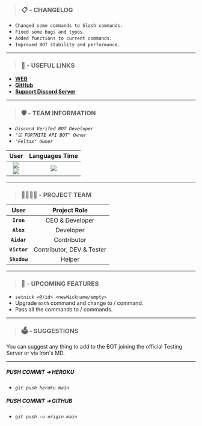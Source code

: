 ><h3><b>📋 - CHANGELOG</b></h3>
- `Changed some commands to Slash commands.`
- `Fixed some bugs and typos.`
- `Added functions to current commands.`
- `Improved BOT stability and performance.`
<hr>

><h3><b>🔗 - USEFUL LINKS</b></h3>
- **[WEB](https://feltax.herokuapp.com/)**
- **[GitHub](https://github.com/Feltax-Team)**
- **[Support Discord Server](https://dsc.gg/feltax)**

<hr>

><h3><b>🛡️ - TEAM INFORMATION</b></h3>
- _`Discord Verifed BOT Developer`_
- _`"☑ FORTNITE API BOT" Owner`_
- _`"Feltax" Owner`_

| User         | Languages Time            |
| :--: | :--: |
| <a href="https://github.com/Iron7III"><img align="center" src="https://github-readme-stats.vercel.app/api?username=Iron7III&theme=github_dark&show_icons=true&hide=contribs,prs"></a><br><a href="https://github.com/TheBlueBanana"><img align="center" src="https://github-readme-stats.vercel.app/api?username=TheBlueBanana&theme=github_dark&show_icons=true&hide=contribs,prs"></a> | <a href="https://wakatime.com"><img src="https://wakatime.com/share/@Iron7/0ca6ada7-4352-40cf-a676-b1b16daabd86.png" /></a> |
<hr>

><h3><b>👩‍👩‍👦‍👦 - PROJECT TEAM</b></h3>
| User         | Project Role            |
| :--:         | :--:            |
| **`Iron`**   | CEO & Developer |
| **`Alex`**   | Developer       |
| **`Aidar`**  | Contributor     |
| **`Victor`** | Contributor, DEV & Tester |
| **`Shxdow`** | Helper          |
<hr>

><h3><b>📢 - UPCOMING FEATURES</b></h3>
- `setnick <@/id> <newNickname/empty>`
- Upgrade `math` command and change to / command.
- Pass all the commands to / commands.
<hr>

><h3><b>🗳️ - SUGGESTIONS</b></h3>
You can suggest any thing to add to the BOT joining the official Testing Server or via Iron's MD.
<hr>

##### **PUSH COMMIT ➜ HEROKU**
- _`git push heroku main`_

##### **PUSH COMMIT ➜ GITHUB**
- _`git push -u origin main`_
